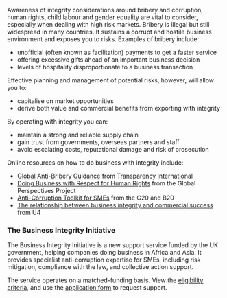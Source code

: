 Awareness of integrity considerations around bribery and corruption, human rights, child labour and gender equality are vital to consider, especially when dealing with high risk markets. Bribery is illegal but still widespread in many countries. It sustains a corrupt and hostile business environment and exposes you to risks. Examples of bribery include:

* unofficial (often known as facilitation) payments to get a faster service
* offering excessive gifts ahead of an important business decision
* levels of hospitality disproportionate to a business transaction

Effective planning and management of potential risks, however, will allow you to:

* capitalise on market opportunities
* derive both value and commercial benefits from exporting with integrity

By operating with integrity you can:

* maintain a strong and reliable supply chain
* gain trust from governments, overseas partners and staff
* avoid escalating costs, reputational damage and risk of prosecution

Online resources on how to do business with integrity include:

* [Global Anti-Bribery Guidance](https://www.antibriberyguidance.org/) from Transparency International
* [Doing Business with Respect for Human Rights](https://www.businessrespecthumanrights.org/) from the Global Perspectives Project
* [Anti-Corruption Toolkit for SMEs](http://www.iblfglobal.org/anti-corruption-sme-toolkit) from the G20 and B20
* [The relationship between business integrity and commercial success](https://www.u4.no/publications/the-relationship-between-business-integrity-and-commercial-success) from U4

### The Business Integrity Initiative

The Business Integrity Initiative is a new support service funded by the UK government, helping companies doing business in Africa and Asia. It provides specialist anti-corruption expertise for SMEs, including risk mitigation, compliance with the law, and collective action support.

The service operates on a matched-funding basis. View the [eligibility criteria](https://cms.trade.great.gov.uk/documents/15/Eligibility_criteria_for_companies_to_request_support.pdf), and use the [application form](https://cms.trade.great.gov.uk/documents/14/Application_Form_-_Advice_Services_for_SMEs_-_Business_Integrity_Initiatives.pdf) to request support.
